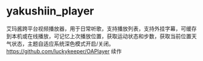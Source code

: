 # yakushiin_player
艾玛酱跨平台视频播放器，用于日常听歌，支持播放列表，支持外挂字幕，可缓存到本机或在线播放，可记忆上次播放位置，获取运动状态和步数，获取当前位置天气状态，主题自适应系统深色模式开启/关闭。https://github.com/luckykeeper/OAPlayer 续作
